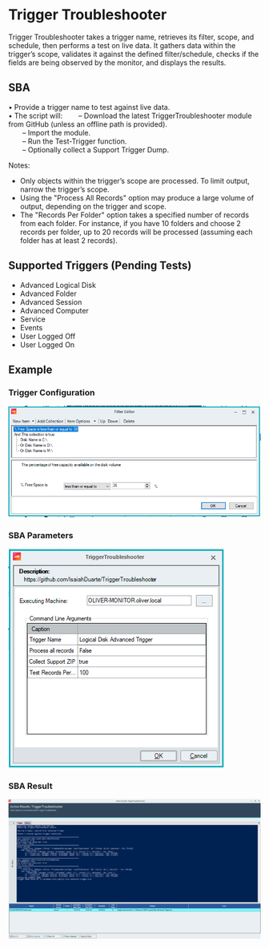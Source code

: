 # Trigger Troubleshooter

Trigger Troubleshooter takes a trigger name, retrieves its filter, scope, and schedule, then performs a test on live data. It gathers data within the trigger’s scope, validates it against the defined filter/schedule, checks if the fields are being observed by the monitor, and displays the results.

## SBA

• Provide a trigger name to test against live data.  
• The script will:
  – Download the latest TriggerTroubleshooter module from GitHub (unless an offline path is provided).  
  – Import the module.  
  – Run the Test-Trigger function.  
  – Optionally collect a Support Trigger Dump.

Notes:
- Only objects within the trigger’s scope are processed. To limit output, narrow the trigger’s scope.
- Using the "Process All Records" option may produce a large volume of output, depending on the trigger and scope.
- The "Records Per Folder" option takes a specified number of records from each folder. For instance, if you have 10 folders and choose 2 records per folder, up to 20 records will be processed (assuming each folder has at least 2 records).

## Supported Triggers (Pending Tests)

- Advanced Logical Disk  
- Advanced Folder  
- Advanced Session  
- Advanced Computer  
- Service 
- Events 
- User Logged Off  
- User Logged On  


## Example

### Trigger Configuration

![Trigger Filter](photos/triggerfilter.png)

### SBA Parameters

![SBA Parameters](photos/sbaParameters.png)

### SBA Result

![SBA Result](photos/sbaresult.png)
